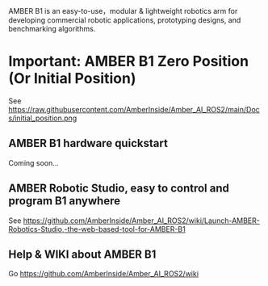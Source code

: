 AMBER B1 is an easy-to-use，modular & lightweight robotics arm for developing commercial robotic applications, prototyping designs, and benchmarking algorithms.

# Important: AMBER B1 Zero Position (Or Initial Position)

See https://raw.githubusercontent.com/AmberInside/Amber_AI_ROS2/main/Docs/initial_position.png

## AMBER B1 hardware quickstart

Coming soon...

## AMBER Robotic Studio, easy to control and program B1 anywhere

See https://github.com/AmberInside/Amber_AI_ROS2/wiki/Launch-AMBER-Robotics-Studio,-the-web-based-tool-for-AMBER-B1

## Help & WIKI about AMBER B1
Go https://github.com/AmberInside/Amber_AI_ROS2/wiki

